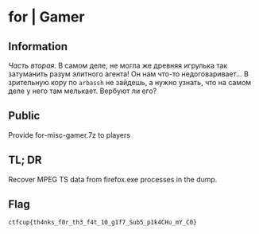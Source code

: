 # for | Gamer

## Information
*Часть вторая.* В самом деле, не могла же древняя игрулька так затуманить разум элитного агента! 
Он нам что-то недоговаривает... В зрительную кору по `arbassh` не зайдешь, а нужно узнать, что на самом деле у него там мелькает.
Вербуют ли его?

## Public
Provide for-misc-gamer.7z to players

## TL; DR
Recover MPEG TS data from firefox.exe processes in the dump.

## Flag
`ctfcup{th4nks_f0r_th3_f4t_10_g1f7_Sub5_p1k4CHu_mY_C0}`
